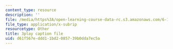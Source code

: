 ```yaml
---
content_type: resource
description: ''
file: /media/https%3A/open-learning-course-data-rc.s3.amazonaws.com/6-189-multicore-programming-primer-january-iap-2007/d61f567eddd11bd2085739b0dda7ec5a_SI_GKdFQmds.srt
file_type: application/x-subrip
resourcetype: Other
title: 3play caption file
uid: d61f567e-ddd1-1bd2-0857-39b0dda7ec5a
---
```

